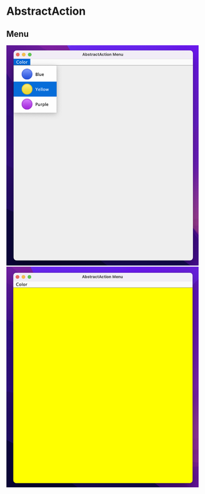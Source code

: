 # AbstractAction
## Menu

![App Screenshot](/Menu/src/AbatractAction.png)
![App Screenshot](/Menu/src/yellowAction.png)


